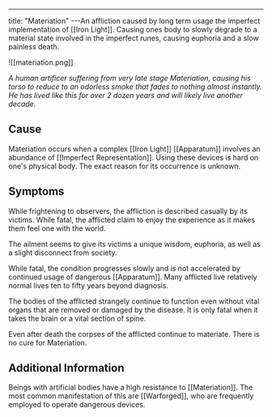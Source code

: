 ---
title: "Materiation"
---An affliction caused by long term usage the imperfect implementation of [[Iron Light]]. Causing ones body to slowly degrade to a material state involved in the imperfect runes, causing euphoria and a slow painless death.

![[materiation.png]]

*A human artificer suffering from very late stage Materiation, causing his torso to reduce to an odorless smoke that fades to nothing almost instantly. He has lived like this for over 2 dozen years and will likely live another decade.*

## Cause
Materiation occurs when a complex [[Iron Light]] [[Apparatum]] involves an abundance of [[Imperfect Representation]]. Using these devices is hard on one's physical body. The exact reason for its occurrence is unknown.

## Symptoms
While frightening to observers, the affliction is described casually by its victims. While fatal, the afflicted claim to enjoy the experience as it makes them feel one with the world.

The ailment seems to give its victims a unique wisdom, euphoria, as well as a slight disconnect from society.

While fatal, the condition progresses slowly and is not accelerated by continued usage of dangerous [[Apparatum]]. Many afflicted live relatively normal lives ten to fifty years beyond diagnosis.

The bodies of the afflicted strangely continue to function even without vital organs that are removed or damaged by the disease. It is only fatal when it takes the brain or a vital section of spine.

Even after death the corpses of the afflicted continue to materiate. There is no cure for Materiation.

## Additional Information
Beings with artificial bodies have a high resistance to [[Materiation]]. The most common manifestation of this are [[Warforged]], who are frequently employed to operate dangerous devices.

